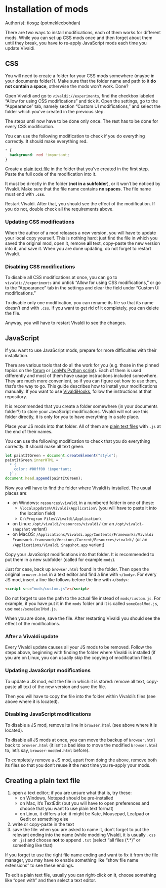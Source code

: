 # Installation of mods

Author(s): tiosgz (potmeklecbohdan)

There are two ways to install modifications, each of them works for different
mods. While you can set up CSS mods once and then forget about them until they
break, you have to re-apply JavaScript mods each time you update Vivaldi.

## CSS

You will need to create a folder for your CSS mods somewhere (maybe in your
documents folder?). Make sure that the folder name and path to it **do not
contain a space**, otherwise the mods won’t work. Done?

Open Vivaldi and go to `vivaldi://experiments`, find the checkbox labeled
“Allow for using CSS modifications” and tick it. Open the settings, go to the
“Appearance” tab, namely section “Custom UI modifications,” and select the
folder which you’ve created in the previous step.

The steps until now have to be done only once. The rest has to be done for every
CSS modification.

You can use the following modification to check if you do everything correctly.
It should make everything red.

```css
* {
  background: red !important;
}
```

Create a [plain text file][mk-textfile] in the folder that you’ve created in
the first step. Paste the full code of the modification into it.

It must be directly in the folder (**not in a subfolder**), or it won’t be
noticed by Vivaldi. Make sure that the file name contains **no spaces**. The
file name must end with **`.css`**.

Restart Vivaldi. After that, you should see the effect of the modification. If
you do not, double check all the requirements above.

### Updating CSS modifications

When the author of a mod releases a new version, you will have to update your
local copy yourself. This is nothing hard: just find the file in which you saved
the original mod, open it, remove **all** text, copy-paste the new version into
it, and save it. When you are done updating, do not forget to restart Vivaldi.

### Disabling CSS modifications

To disable all CSS modifications at once, you can go to `vivaldi://experiments`
and untick “Allow for using CSS modifications,” or go to the “Appearance” tab in
the settings and clear the field under “Custom UI modifications.”

To disable only one modification, you can rename its file so that its name
doesn’t end with `.css`. If you want to get rid of it completely, you can delete
the file.

Anyway, you will have to restart Vivaldi to see the changes.

## JavaScript

If you want to use JavaScript mods, prepare for more difficulties with their
installation.

There are various tools that do all the work for you (e.g. those in the pinned
topics on the [forum](https://forum.vivaldi.net/category/52/modifications) or
[LonM’s Python
script](https://github.com/LonMcGregor/VivaldiMods/blob/master/custom.py)). Each
of them is used differently and most of them have usage instructions included
somewhere. They are much more convenient, so if you can figure out how to use
them, that’s the way to go. This guide describes how to install your
modifications manually. If you want to use [VivaldiHooks](
https://github.com/justdanpo/VivaldiHooks), follow the instructions at that
repository.

It is recommended that you create a folder somewhere (in your documents folder?)
to store your JavaScript modifications. Vivaldi will not use this folder
directly, it is only for you to have everything in a safe place.

Place your JS mods into that folder. All of them are [plain text
files][mk-textfile] with `.js` at the end of their names.

You can use the following modification to check that you do everything
correctly. It should make all text green.

```javascript
let paintItGreen = document.createElement("style");
paintItGreen.innerHTML = `
  * {
    color: #00ff00 !important;
  }`;
document.head.append(paintItGreen);
```

Now you will have to find the folder where Vivaldi is installed. The usual
places are:

- on Windows: `resources\vivaldi` in a numbered folder in one of these:
  - `%localappdata%\Vivaldi\Application\` (you will have to paste it into the
    location field)
  - `C:\Program Files\Vivaldi\Application\`
- on Linux: `/opt/vivaldi/resources/vivaldi/` (or an `/opt/vivaldi-snapshot`
  variant)
- on MacOS: `/Applications/Vivaldi.app/Contents/Frameworks/Vivaldi
  Framework.framework/Versions/Current/Resources/vivaldi/` (or an
  `/Applications/Vivaldi Snapshot.app` variant)

Copy your JavaScript modifications into that folder. It is recommended to put
them in a new subfolder (called for example `mods`).

Just for case, back up `browser.html` found in the folder. Then open the
original `browser.html` in a text editor and find a line with `</body>`. For
every JS mod, insert a line like follows before the line with `</body>`:

```html
<script src="mods/custom.js"></script>
```

Do not forget to use the path to the actual file instead of `mods/custom.js`.
For example, if you have put it in the `mods` folder and it is called
`someCoolMod.js`, use `mods/someCoolMod.js`.

When you are done, save the file. After restarting Vivaldi you should see the
effect of the modifications.

### After a Vivaldi update

Every Vivaldi update causes all your JS mods to be removed. Follow the steps
above, beginning with finding the folder where Vivaldi is installed (if you are
on Linux, you can usually skip the copying of modification files).

### Updating JavaScript modifications

To update a JS mod, edit the file in which it is stored: remove all text,
copy-paste all text of the new version and save the file.

Then you will have to copy the file into the folder within Vivaldi’s files (see
above where it is located).

### Disabling JavaScript modifications

To disable a JS mod, remove its line in `browser.html` (see above where it is
located).

To disable all JS mods at once, you can move the backup of `browser.html` back
to `browser.html` (it isn’t a bad idea to move the modified `browser.html` to,
let’s say, `browser-modded.html` before).

To completely remove a JS mod, apart from doing the above, remove both its files
so that you don’t reuse it the next time you re-apply your mods.

## Creating a plain text file

1. open a text editor; if you are unsure what that is, try these:
   - on Windows, Notepad should be pre-installed
   - on Mac, it’s TextEdit (but you will have to open preferences and choose
     that you want to use plain text format)
   - on Linux, it differs a lot: it might be Kate, Mousepad, Leafpad or Gedit or
     something else
2. write or copy-paste in the text
3. save the file: when you are asked to name it, don’t forget to put the
   relevant ending  into the name (while modding Vivaldi, it is usually `.css`
   or `.js`) and choose **not** to append `.txt` (select “all files (\*.\*)” or
   something like that)

If you forget to use the right file name ending and want to fix it from the file
manager, you may have to enable something like “show file name extensions” to
see these endings.

To edit a plain text file, usually you can right-click on it, choose something
like “open with” and then select a text editor.

[mk-textfile]:#creating-a-plain-text-file
